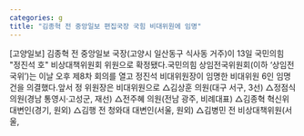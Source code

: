 ```yaml
---
categories: g
title: "김종혁 전 중앙일보 편집국장 국힘 비대위원에 임명"
---
```

[고양일보] 김종혁 전 중앙일보 국장(고양시 일산동구 식사동 거주)이 13일 국민의힘 "정진석 호" 비상대책위원회 위원으로 확정됐다.국민의힘 상임전국위원회(이하 ‘상임전국위’)는 이날 오후 제8차 회의를 열고 정진석 비대위원장이 임명한 비대위원 6인 임명 건을 의결했다.앞서 정 위원장은 비대위원으로 △김상훈 의원(대구 서구, 3선) △정점식 의원(경남 통영시·고성군, 재선) △전주혜 의원(전남 광주, 비례대표) △김종혁 혁신위 대변인(경기, 원외) △김행 전 청와대 대변인(서울, 원외) △김병민 전 비상대책위원(서울,